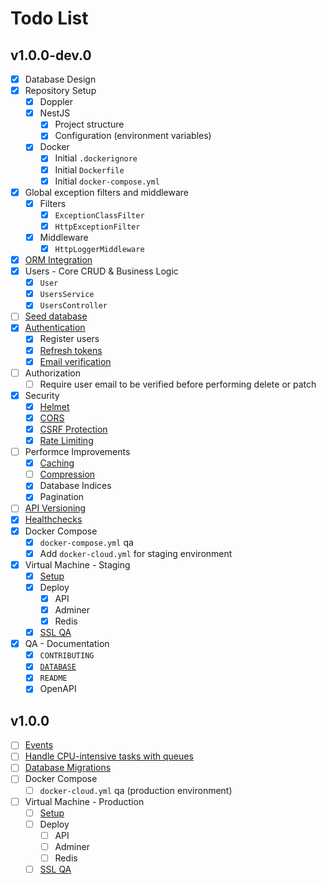 # Todo List

## v1.0.0-dev.0

- [x] Database Design
- [x] Repository Setup
  - [x] Doppler
  - [x] NestJS
    - [x] Project structure
    - [x] Configuration (environment variables)
  - [x] Docker
    - [x] Initial `.dockerignore`
    - [x] Initial `Dockerfile`
    - [x] Initial `docker-compose.yml`
- [x] Global exception filters and middleware
  - [x] Filters
    - [x] `ExceptionClassFilter`
    - [x] `HttpExceptionFilter`
  - [x] Middleware
    - [x] `HttpLoggerMiddleware`
- [x] [ORM Integration][1]
- [x] Users - Core CRUD & Business Logic
  - [x] `User`
  - [x] `UsersService`
  - [x] `UsersController`
- [ ] [Seed database][2]
- [x] [Authentication][3]
  - [x] Register users
  - [x] [Refresh tokens][4]
  - [x] [Email verification][5]
- [ ] Authorization
  - [ ] Require user email to be verified before performing delete or patch
- [x] Security
  - [x] [Helmet][6]
  - [x] [CORS][7]
  - [x] [CSRF Protection][8]
  - [x] [Rate Limiting][9]
- [ ] Performce Improvements
  - [x] [Caching][10]
  - [ ] [Compression][11]
  - [x] Database Indices
  - [x] Pagination
- [ ] [API Versioning][12]
- [x] [Healthchecks][13]
- [x] Docker Compose
  - [x] `docker-compose.yml` qa
  - [x] Add `docker-cloud.yml` for staging environment
- [x] Virtual Machine - Staging
  - [x] [Setup][14]
  - [x] Deploy
    - [x] API
    - [x] Adminer
    - [x] Redis
  - [x] [SSL QA][15]
- [x] QA - Documentation
  - [x] `CONTRIBUTING`
  - [x] [`DATABASE`](docs/DATABASE.dbml)
  - [x] `README`
  - [x] OpenAPI

## v1.0.0

- [ ] [Events][16]
- [ ] [Handle CPU-intensive tasks with queues][17]
- [ ] [Database Migrations][18]
- [ ] Docker Compose
  - [ ] `docker-cloud.yml` qa (production environment)
- [ ] Virtual Machine - Production
  - [ ] [Setup][14]
  - [ ] Deploy
    - [ ] API
    - [ ] Adminer
    - [ ] Redis
  - [ ] [SSL QA][15]

[1]: https://docs.nestjs.com/techniques/database#sequelize-integration
[2]: https://sequelize.org/v7/manual/migrations.html#creating-the-first-seed
[3]: https://docs.nestjs.com/security/authentication
[4]: https://wanago.io/2020/09/21/api-nestjs-refresh-tokens-jwt
[5]: https://wanago.io/2021/07/12/api-nestjs-confirming-email
[6]: https://docs.nestjs.com/security/helmet
[7]: https://docs.nestjs.com/security/cors
[8]: https://docs.nestjs.com/security/csrf
[9]: https://docs.nestjs.com/security/rate-limiting
[10]: https://docs.nestjs.com/techniques/caching
[11]: https://docs.nestjs.com/techniques/compression
[12]: https://docs.nestjs.com/techniques/versioning#uri-versioning-type
[13]: https://docs.nestjs.com/recipes/terminus
[14]: https://gist.github.com/unicornware/34d6f4678232ee4bd99cad861209577b
[15]: https://ssllabs.com/ssltest
[16]: https://docs.nestjs.com/techniques/events
[17]: https://wanago.io/2021/05/03/api-nestjs-cpu-intensive-tasks-queues
[18]: https://sequelize.org/v7/manual/migrations
